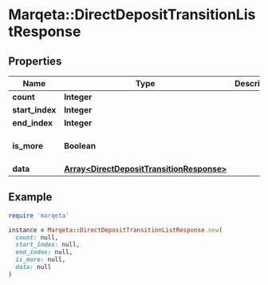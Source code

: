 # Marqeta::DirectDepositTransitionListResponse

## Properties

| Name | Type | Description | Notes |
| ---- | ---- | ----------- | ----- |
| **count** | **Integer** |  | [optional] |
| **start_index** | **Integer** |  | [optional] |
| **end_index** | **Integer** |  | [optional] |
| **is_more** | **Boolean** |  | [optional][default to false] |
| **data** | [**Array&lt;DirectDepositTransitionResponse&gt;**](DirectDepositTransitionResponse.md) |  | [optional] |

## Example

```ruby
require 'marqeta'

instance = Marqeta::DirectDepositTransitionListResponse.new(
  count: null,
  start_index: null,
  end_index: null,
  is_more: null,
  data: null
)
```

